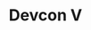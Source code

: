 ﻿---
number: 5
title: Devcon V
description: "Devcon 5 reunió al ecosistema Ethereum en Japón en octubre de 2019 para un evento que contó con más contenido y asistentes que nunca. Además de las charlas de la conferencia, Devcon presentó el primer escenario al aire libre administrado por la comunidad del evento y el área experimental del parque, una poderosa apertura de la ciudad de Osaka, una aparición de celebridad del perro más conocido del mundo, Kabosu (el “Doge“ original) y mucho más."
location: 'Osaka, Japan'
startDate: 2019-10-08
endDate: 2019-10-11
imageUrl: '/assets/images/editions/Osaka.png'
urls:
  - title: Watch
    url: https://archive.devcon.org/archive/watch?edition=5
---
